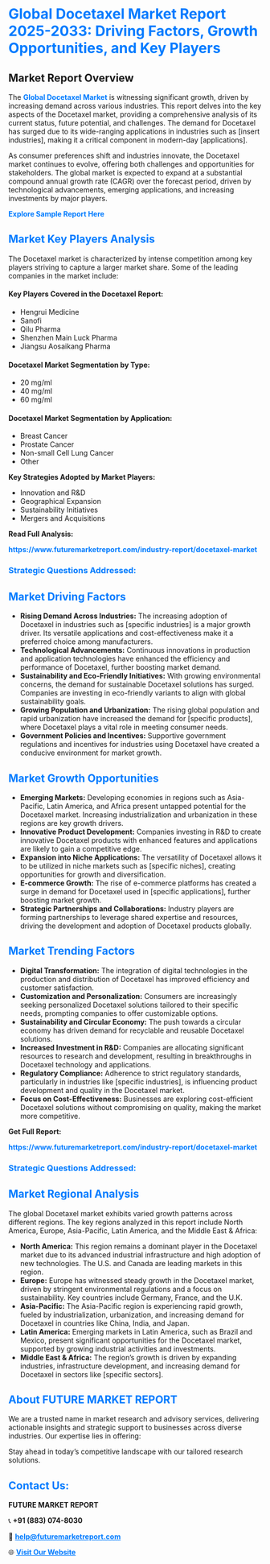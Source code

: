 <h1 style="color: #007BFF;">Global Docetaxel Market Report 2025-2033: Driving Factors, Growth Opportunities, and Key Players</h1>

<section id="overview">
<h2>Market Report Overview</h2>
<p>The <a href="https://www.futuremarketreport.com/industry-report/docetaxel-market" style="color: #007BFF; text-decoration: none;"><strong>Global Docetaxel Market</strong></a> is witnessing significant growth, driven by increasing demand across various industries. This report delves into the key aspects of the Docetaxel market, providing a comprehensive analysis of its current status, future potential, and challenges. The demand for Docetaxel has surged due to its wide-ranging applications in industries such as [insert industries], making it a critical component in modern-day [applications].</p>
<p>As consumer preferences shift and industries innovate, the Docetaxel market continues to evolve, offering both challenges and opportunities for stakeholders. The global market is expected to expand at a substantial compound annual growth rate (CAGR) over the forecast period, driven by technological advancements, emerging applications, and increasing investments by major players.</p>
</section>

<section id="overview">
<p><a href="https://www.futuremarketreport.com/request-sample/reportId=55121" style="color: #007BFF; text-decoration: none;"><strong>Explore Sample Report Here</strong></a></p>
</section>

<section id="key-players">
<h2 style="color: #007BFF;">Market Key Players Analysis</h2>
<p>The Docetaxel market is characterized by intense competition among key players striving to capture a larger market share. Some of the leading companies in the market include:</p>
<h4>Key Players Covered in the Docetaxel Report:</h4>
<ul><li>Hengrui Medicine</li><li>Sanofi</li><li>Qilu Pharma</li><li>Shenzhen Main Luck Pharma</li><li>Jiangsu Aosaikang Pharma</li></ul>
<h4>Docetaxel Market Segmentation by Type:</h4>
<ul><li>20 mg/ml</li><li>40 mg/ml</li><li>60 mg/ml</li></ul>

<h4>Docetaxel Market Segmentation by Application:</h4>
<ul><li>Breast Cancer</li><li>Prostate Cancer</li><li>Non-small Cell Lung Cancer</li><li>Other</li></ul>
<p><strong>Key Strategies Adopted by Market Players:</strong></p>
<ul>
<li>Innovation and R&D</li>
<li>Geographical Expansion</li>
<li>Sustainability Initiatives</li>
<li>Mergers and Acquisitions</li>
</ul>
</section>

<section>
<p><strong>Read Full Analysis: </strong></p><a href="https://www.futuremarketreport.com/industry-report/docetaxel-market" style="color: #007BFF; text-decoration: none;"><strong>https://www.futuremarketreport.com/industry-report/docetaxel-market</strong></a>
<h3 style="color: #007BFF;">Strategic Questions Addressed:</h3>
</section>

<section id="driving-factors">
<h2 style="color: #007BFF;">Market Driving Factors</h2>
<ul>
<li><strong>Rising Demand Across Industries:</strong> The increasing adoption of Docetaxel in industries such as [specific industries] is a major growth driver. Its versatile applications and cost-effectiveness make it a preferred choice among manufacturers.</li>
<li><strong>Technological Advancements:</strong> Continuous innovations in production and application technologies have enhanced the efficiency and performance of Docetaxel, further boosting market demand.</li>
<li><strong>Sustainability and Eco-Friendly Initiatives:</strong> With growing environmental concerns, the demand for sustainable Docetaxel solutions has surged. Companies are investing in eco-friendly variants to align with global sustainability goals.</li>
<li><strong>Growing Population and Urbanization:</strong> The rising global population and rapid urbanization have increased the demand for [specific products], where Docetaxel plays a vital role in meeting consumer needs.</li>
<li><strong>Government Policies and Incentives:</strong> Supportive government regulations and incentives for industries using Docetaxel have created a conducive environment for market growth.</li>
</ul>
</section>

<section id="growth-opportunities">
<h2 style="color: #007BFF;">Market Growth Opportunities</h2>
<ul>
<li><strong>Emerging Markets:</strong> Developing economies in regions such as Asia-Pacific, Latin America, and Africa present untapped potential for the Docetaxel market. Increasing industrialization and urbanization in these regions are key growth drivers.</li>
<li><strong>Innovative Product Development:</strong> Companies investing in R&D to create innovative Docetaxel products with enhanced features and applications are likely to gain a competitive edge.</li>
<li><strong>Expansion into Niche Applications:</strong> The versatility of Docetaxel allows it to be utilized in niche markets such as [specific niches], creating opportunities for growth and diversification.</li>
<li><strong>E-commerce Growth:</strong> The rise of e-commerce platforms has created a surge in demand for Docetaxel used in [specific applications], further boosting market growth.</li>
<li><strong>Strategic Partnerships and Collaborations:</strong> Industry players are forming partnerships to leverage shared expertise and resources, driving the development and adoption of Docetaxel products globally.</li>
</ul>
</section>

<section id="trending-factors">
<h2 style="color: #007BFF;">Market Trending Factors</h2>
<ul>
<li><strong>Digital Transformation:</strong> The integration of digital technologies in the production and distribution of Docetaxel has improved efficiency and customer satisfaction.</li>
<li><strong>Customization and Personalization:</strong> Consumers are increasingly seeking personalized Docetaxel solutions tailored to their specific needs, prompting companies to offer customizable options.</li>
<li><strong>Sustainability and Circular Economy:</strong> The push towards a circular economy has driven demand for recyclable and reusable Docetaxel solutions.</li>
<li><strong>Increased Investment in R&D:</strong> Companies are allocating significant resources to research and development, resulting in breakthroughs in Docetaxel technology and applications.</li>
<li><strong>Regulatory Compliance:</strong> Adherence to strict regulatory standards, particularly in industries like [specific industries], is influencing product development and quality in the Docetaxel market.</li>
<li><strong>Focus on Cost-Effectiveness:</strong> Businesses are exploring cost-efficient Docetaxel solutions without compromising on quality, making the market more competitive.</li>
</ul>
</section>

<section>
<p><strong>Get Full Report: </strong></p><a href="https://www.futuremarketreport.com/industry-report/docetaxel-market" style="color: #007BFF; text-decoration: none;"><strong>https://www.futuremarketreport.com/industry-report/docetaxel-market</strong></a>
<h3 style="color: #007BFF;">Strategic Questions Addressed:</h3>
</section>


<section id="regional-analysis">
<h2 style="color: #007BFF;">Market Regional Analysis</h2>
<p>The global Docetaxel market exhibits varied growth patterns across different regions. The key regions analyzed in this report include North America, Europe, Asia-Pacific, Latin America, and the Middle East & Africa:</p>
<ul>
<li><strong>North America:</strong> This region remains a dominant player in the Docetaxel market due to its advanced industrial infrastructure and high adoption of new technologies. The U.S. and Canada are leading markets in this region.</li>
<li><strong>Europe:</strong> Europe has witnessed steady growth in the Docetaxel market, driven by stringent environmental regulations and a focus on sustainability. Key countries include Germany, France, and the U.K.</li>
<li><strong>Asia-Pacific:</strong> The Asia-Pacific region is experiencing rapid growth, fueled by industrialization, urbanization, and increasing demand for Docetaxel in countries like China, India, and Japan.</li>
<li><strong>Latin America:</strong> Emerging markets in Latin America, such as Brazil and Mexico, present significant opportunities for the Docetaxel market, supported by growing industrial activities and investments.</li>
<li><strong>Middle East & Africa:</strong> The region’s growth is driven by expanding industries, infrastructure development, and increasing demand for Docetaxel in sectors like [specific sectors].</li>
</ul>
</section>

<footer>
<h2 style="color: #007BFF;">About FUTURE MARKET REPORT</h2>
<p>We are a trusted name in market research and advisory services, delivering actionable insights and strategic support to businesses across diverse industries. Our expertise lies in offering:</p>

<p>Stay ahead in today’s competitive landscape with our tailored research solutions.</p>

<h2 style="color: #007BFF;">Contact Us:</h2>
<p><strong>FUTURE MARKET REPORT</strong></p>
<p>📞 <strong>+91 (883) 074-8030</strong></p>
<p>📧 <strong><a href="mailto:help@futuremarketreport.com" style="color: #007BFF;">help@futuremarketreport.com</a></strong></p>
<p>🌐 <strong><a href="https://www.futuremarketreport.com/" style="color: #007BFF;">Visit Our Website</a></strong></p>
</footer>